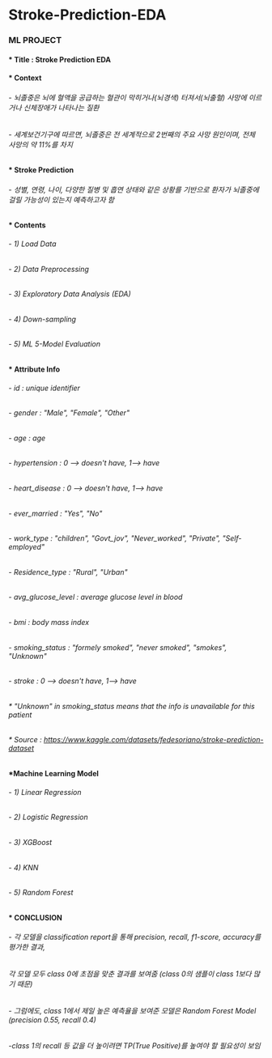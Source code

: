 # Stroke-Prediction-EDA

### ML PROJECT

#### * Title : Stroke Prediction EDA

#### * Context
###### - 뇌졸중은 뇌에 혈액을 공급하는 혈관이 막히거나(뇌경색) 터져서(뇌출혈) 사망에 이르거나 신체장애가 나타나는 질환
###### - 세계보건기구에 따르면, 뇌졸중은 전 세계적으로 2번째의 주요 사망 원인이며, 전체 사망의 약 11%를 차지

#### * Stroke Prediction
###### - 성별, 연령, 나이, 다양한 질병 및 흡연 상태와 같은 상황를 기반으로 환자가 뇌졸중에 걸릴 가능성이 있는지 예측하고자 함

#### * Contents
###### - 1) Load Data
###### - 2) Data Preprocessing
###### - 3) Exploratory Data Analysis (EDA)
###### - 4) Down-sampling
###### - 5) ML 5-Model Evaluation

#### * Attribute Info
###### - id : unique identifier
###### - gender : "Male", "Female", "Other"
###### - age : age
###### - hypertension : 0 --> doesn't have, 1--> have
###### - heart_disease : 0 --> doesn't have, 1--> have
###### - ever_married : "Yes", "No"
###### - work_type : "children", "Govt_jov", "Never_worked", "Private", "Self-employed"
###### - Residence_type : "Rural", "Urban"
###### - avg_glucose_level : average glucose level in blood
###### - bmi : body mass index
###### - smoking_status : "formely smoked", "never smoked", "smokes", "Unknown"
###### - stroke : 0 --> doesn't have, 1--> have
###### * "Unknown" in smoking_status means that the info is unavailable for this patient
###### * Source : https://www.kaggle.com/datasets/fedesoriano/stroke-prediction-dataset

#### *Machine Learning Model
###### - 1) Linear Regression
###### - 2) Logistic Regression
###### - 3) XGBoost
###### - 4) KNN
###### - 5) Random Forest

#### * CONCLUSION
###### - 각 모델을 classification report을 통해 precision, recall, f1-score, accuracy를 평가한 결과,
######   각 모델 모두 class 0에 초점을 맞춘 결과를 보여줌 (class 0의 샘플이 class 1보다 많기 때문)
###### - 그럼에도, class 1에서 제일 높은 예측율을 보여준 모델은 Random Forest Model (precision 0.55, recall 0.4)
###### -class 1의 recall 등 값을 더 높이려면 TP(True Positive)를 높여야 할 필요성이 보임


